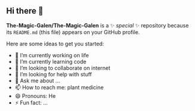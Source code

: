 ## Hi there 👋


**The-Magic-Galen/The-Magic-Galen** is a ✨ _special_ ✨ repository because its `README.md` (this file) appears on your GitHub profile.

Here are some ideas to get you started:

- 🔭 I’m currently working on life
- 🌱 I’m currently learning code
- 👯 I’m looking to collaborate on internet
- 🤔 I’m looking for help with stuff
- 💬 Ask me about ...
- 📫 How to reach me: plant medicine
- 😄 Pronouns: He
- ⚡ Fun fact: ...

